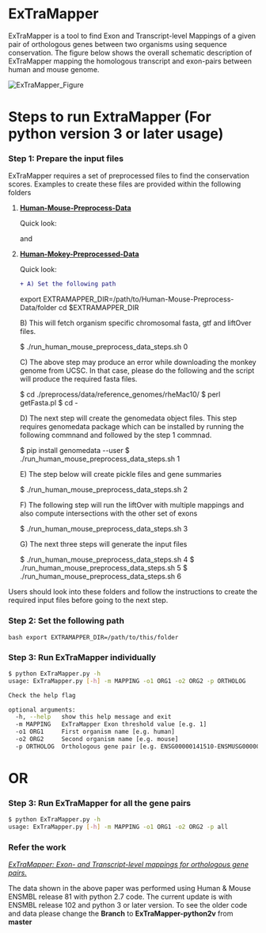 # ExTraMapper
ExTraMapper is a tool to find Exon and Transcript-level Mappings of a given pair of orthologous genes between two organisms using sequence conservation. The figure below shows the overall schematic description of ExTraMapper mapping the homologous transcript and exon-pairs between human and mouse genome. 


![ExTraMapper_Figure](https://user-images.githubusercontent.com/18036388/90572310-8b693e00-e168-11ea-9fbc-8188c2834de9.jpg)

# Steps to run ExtraMapper (For python version 3 or later usage)

### Step 1: Prepare the input files
ExTraMapper requires a set of preprocessed files to find the conservation scores. Examples to create these files are provided within the following folders
1. [__Human-Mouse-Preprocess-Data__](https://github.com/ay-lab/ExTraMapper/tree/master/Human-Mouse-Preprocess-Data) 
    
    Quick look:
   
    and 
3. [__Human-Mokey-Preprocessed-Data__](https://github.com/ay-lab/ExTraMapper/tree/master/Human-Monkey-Processed-Data) 

    Quick look:
    ```diff
    + A) Set the following path
    ```
    export EXTRAMAPPER_DIR=/path/to/Human-Mouse-Preprocess-Data/folder
    cd $EXTRAMAPPER_DIR

    B) This will fetch organism specific chromosomal fasta, gtf and liftOver files. 
    
    $ ./run_human_mouse_preprocess_data_steps.sh 0


    C) The above step may produce an error while downloading the monkey genome from UCSC. 
       In that case, please do the following and the script will produce the required fasta files.
    
    $ cd ./preprocess/data/reference_genomes/rheMac10/
    $ perl getFasta.pl
    $ cd -

    D) The next step will create the genomedata object files. This step requires genomedata package
       which can be installed by running the following commnand and followed by the step 1 commnad.
    
    $ pip install genomedata --user
    $ ./run_human_mouse_preprocess_data_steps.sh 1


    E) The step below will create pickle files and gene summaries
    
    $ ./run_human_mouse_preprocess_data_steps.sh 2


    F) The following step will run the liftOver with multiple mappings and also compute intersections with the other set of exons
    
    $ ./run_human_mouse_preprocess_data_steps.sh 3


    G) The next three steps will generate the input files
    
    $ ./run_human_mouse_preprocess_data_steps.sh 4
    $ ./run_human_mouse_preprocess_data_steps.sh 5
    $ ./run_human_mouse_preprocess_data_steps.sh 6
   
   
Users should look into these folders and follow the instructions to create the required input files before going to the next step.   


### Step 2: Set the following path
```bash export EXTRAMAPPER_DIR=/path/to/this/folder```

### Step 3: Run ExTraMapper individually
```bash
$ python ExTraMapper.py -h
usage: ExTraMapper.py [-h] -m MAPPING -o1 ORG1 -o2 ORG2 -p ORTHOLOG

Check the help flag

optional arguments:
  -h, --help   show this help message and exit
  -m MAPPING   ExTraMapper Exon threshold value [e.g. 1]
  -o1 ORG1     First organism name [e.g. human]
  -o2 ORG2     Second organism name [e.g. mouse]
  -p ORTHOLOG  Orthologous gene pair [e.g. ENSG00000141510-ENSMUSG00000059552 OR all]
```

# OR

### Step 3: Run ExTraMapper for all the gene pairs
```bash
$ python ExTraMapper.py -h
usage: ExTraMapper.py [-h] -m MAPPING -o1 ORG1 -o2 ORG2 -p all
```

### Refer the work
[_ExTraMapper: Exon- and Transcript-level mappings for orthologous gene pairs._](https://www.biorxiv.org/content/10.1101/277723v1)

The data shown in the above paper was performed using Human & Mouse ENSMBL release 81 with python 2.7 code. 
The current update is with ENSMBL release 102 and python 3 or later version. To see the older code and data please
change the __Branch__ to __ExTraMapper-python2v__ from __master__
